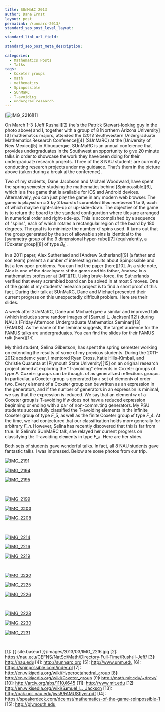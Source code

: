 ```yaml
---
title: SUnMaRC 2013
author: Dana Ernst
layout: post
permalink: /sunmarc-2013/
standard_seo_post_level_layout:
  - 
standard_link_url_field:
  - 
standard_seo_post_meta_description:
  - 
categories:
  - Mathematics Posts
  - Talks
tags:
  - Coxeter groups
  - math
  - mathematics
  - Spinpossible
  - SUnMaRC
  - T-avoiding
  - undergrad research
---
```

[<img src="{{ site.baseurl }}/images/2013/03/IMG_2216.jpg?fit=610%2C610" alt="IMG_2216" class="aligncenter size-full wp-image-697" data-recalc-dims="1" />][1]

On March 1-3, [Jeff Rushall][2] (he's the Patrick Stewart-looking guy in the photo above) and I, together with a group of 8 [Northern Arizona University][3] mathematics majors, attended the [2013 Southwestern Undergraduate Mathematics Research Conference][4] (SUnMaRC) at the [University of New Mexico][5] in Albuquerque. SUnMaRC is an annual conference that provides undergraduates in the Southwest an opportunity to give 20 minute talks in order to showcase the work they have been doing for their undergraduate research projects. Three of the 8 NAU students are currently conducting research projects under my guidance. That's them in the picture above (taken during a break at the conference).

Two of my students, Dane Jacobson and Michael Woodward, have spent the spring semester studying the mathematics behind [Spinpossible][6], which is a free game that is available for iOS and Android devices. Alternatively, you can just play the game in any modern web browser. The game is played on a 3 by 3 board of scrambled tiles numbered 1 to 9, each of which may be right-side-up or up-side-down. The objective of the game is to return the board to the standard configuration where tiles are arranged in numerical order and right-side-up. This is accomplished by a sequence of "spins", each of which rotates a rectangular region of the board by 180 degrees. The goal is to minimize the number of spins used. It turns out that the group generated by the set of allowable spins is identical to the [symmetry group of the 9 dimensional hyper-cube][7] (equivalently, a [Coxeter group][8] of type $B_9$).

In a 2011 paper, Alex Sutherland and [Andrew Sutherland][9] (a father and son team) present a number of interesting results about Spinpossible and list a few open problems. You can find the paper [here][10]. As a side note, Alex is one of the developers of the game and his father, Andrew, is a mathematics professor at [MIT][11]. Using brute-force, the Sutherlands verified that every scrambled board can be solved in at most 9 moves. One of the goals of my students' research project is to find a short proof of this fact. During their talk at SUnMaRC, Dane and Michael presented their current progress on this unexpectedly difficult problem. Here are their slides.

<div>
</div>

A week after SUnMaRC, Dane and Michael gave a similar and improved talk (which includes some random images of [Samuel L. Jackson][12]) during NAU’s [Friday Afternoon Undergraduate Mathematics Seminar][13] (FAMUS). As the name of the seminar suggests, the target audience for the FAMUS talks are undergraduates. You can find the slides for their FAMUS talk [here][14].

My third student, Selina Gilbertson, has spent the spring semester working on extending the results of some of my previous students. During the 2011-2012 academic year, I mentored Ryan Cross, Katie Hills-Kimball, and Christie Quaranta at [Plymouth State University][15] on an original research project aimed at exploring the "T-avoiding" elements in Coxeter groups of type $F$. Coxeter groups can be thought of as generalized reflections groups. In particular, a Coxeter group is generated by a set of elements of order two. Every element of a Coxeter group can be written as an expression in the generators, and if the number of generators in an expression is minimal, we say that the expression is reduced. We say that an element $w$ of a Coxeter group is T-avoiding if $w$ does not have a reduced expression beginning or ending with a pair of non-commuting generators. My PSU students successfully classified the T-avoiding elements in the infinite Coxeter group of type $F\_5$, as well as the finite Coxeter group of type $F\_4$. At the time, we had conjectured that our classification holds more generally for arbitrary $F\_n$. However, Selina has recently discovered that this is far from true. In Selina's SUnMaRC talk, she relayed her current progress on classifying the T-avoiding elements in type $F\_n$. Here are her slides.

<div>
</div>

Both sets of students gave wonderful talks. In fact, all 8 NAU students gave fantastic talks. I was impressed. Below are some photos from our trip.

<div id='gallery-1' class='gallery galleryid-685 gallery-columns-3 gallery-size-thumbnail'>
  <dl class='gallery-item'>
    <dt class='gallery-icon landscape'>
      <a href='http://danaernst.com/sunmarc-2013/img_2191/'><img src="{{ site.baseurl }}/images/2013/03/IMG_2191.jpg?resize=150%2C150" class="attachment-thumbnail" alt="IMG_2191" data-recalc-dims="1" /></a>
    </dt>
  </dl>
  
  <dl class='gallery-item'>
    <dt class='gallery-icon landscape'>
      <a href='http://danaernst.com/sunmarc-2013/img_2194/'><img src="{{ site.baseurl }}/images/2013/03/IMG_2194.jpg?resize=150%2C150" class="attachment-thumbnail" alt="IMG_2194" data-recalc-dims="1" /></a>
    </dt>
  </dl>
  
  <dl class='gallery-item'>
    <dt class='gallery-icon landscape'>
      <a href='http://danaernst.com/sunmarc-2013/img_2195/'><img src="{{ site.baseurl }}/images/2013/03/IMG_2195.jpg?resize=150%2C150" class="attachment-thumbnail" alt="IMG_2195" data-recalc-dims="1" /></a>
    </dt>
  </dl>
  
  <br style="clear: both" />
  
  <dl class='gallery-item'>
    <dt class='gallery-icon landscape'>
      <a href='http://danaernst.com/sunmarc-2013/img_2199/'><img src="{{ site.baseurl }}/images/2013/03/IMG_2199.jpg?resize=150%2C150" class="attachment-thumbnail" alt="IMG_2199" data-recalc-dims="1" /></a>
    </dt>
  </dl>
  
  <dl class='gallery-item'>
    <dt class='gallery-icon landscape'>
      <a href='http://danaernst.com/sunmarc-2013/img_2203/'><img src="{{ site.baseurl }}/images/2013/03/IMG_2203.jpg?resize=150%2C150" class="attachment-thumbnail" alt="IMG_2203" data-recalc-dims="1" /></a>
    </dt>
  </dl>
  
  <dl class='gallery-item'>
    <dt class='gallery-icon landscape'>
      <a href='http://danaernst.com/sunmarc-2013/img_2208/'><img src="{{ site.baseurl }}/images/2013/03/IMG_2208.jpg?resize=150%2C150" class="attachment-thumbnail" alt="IMG_2208" data-recalc-dims="1" /></a>
    </dt>
  </dl>
  
  <br style="clear: both" />
  
  <dl class='gallery-item'>
    <dt class='gallery-icon landscape'>
      <a href='http://danaernst.com/sunmarc-2013/img_2214/'><img src="{{ site.baseurl }}/images/2013/03/IMG_2214.jpg?resize=150%2C150" class="attachment-thumbnail" alt="IMG_2214" data-recalc-dims="1" /></a>
    </dt>
  </dl>
  
  <dl class='gallery-item'>
    <dt class='gallery-icon landscape'>
      <a href='http://danaernst.com/sunmarc-2013/img_2216/'><img src="{{ site.baseurl }}/images/2013/03/IMG_2216.jpg?resize=150%2C150" class="attachment-thumbnail" alt="IMG_2216" data-recalc-dims="1" /></a>
    </dt>
  </dl>
  
  <dl class='gallery-item'>
    <dt class='gallery-icon landscape'>
      <a href='http://danaernst.com/sunmarc-2013/img_2219/'><img src="{{ site.baseurl }}/images/2013/03/IMG_2219.jpg?resize=150%2C150" class="attachment-thumbnail" alt="IMG_2219" data-recalc-dims="1" /></a>
    </dt>
  </dl>
  
  <br style="clear: both" />
  
  <dl class='gallery-item'>
    <dt class='gallery-icon landscape'>
      <a href='http://danaernst.com/sunmarc-2013/img_2220/'><img src="{{ site.baseurl }}/images/2013/03/IMG_2220.jpg?resize=150%2C150" class="attachment-thumbnail" alt="IMG_2220" data-recalc-dims="1" /></a>
    </dt>
  </dl>
  
  <dl class='gallery-item'>
    <dt class='gallery-icon landscape'>
      <a href='http://danaernst.com/sunmarc-2013/img_2225/'><img src="{{ site.baseurl }}/images/2013/03/IMG_2225.jpg?resize=150%2C150" class="attachment-thumbnail" alt="IMG_2225" data-recalc-dims="1" /></a>
    </dt>
  </dl>
  
  <dl class='gallery-item'>
    <dt class='gallery-icon landscape'>
      <a href='http://danaernst.com/sunmarc-2013/img_2226/'><img src="{{ site.baseurl }}/images/2013/03/IMG_2226.jpg?resize=150%2C150" class="attachment-thumbnail" alt="IMG_2226" data-recalc-dims="1" /></a>
    </dt>
  </dl>
  
  <br style="clear: both" />
  
  <dl class='gallery-item'>
    <dt class='gallery-icon landscape'>
      <a href='http://danaernst.com/sunmarc-2013/img_2228/'><img src="{{ site.baseurl }}/images/2013/03/IMG_2228.jpg?resize=150%2C150" class="attachment-thumbnail" alt="IMG_2228" data-recalc-dims="1" /></a>
    </dt>
  </dl>
  
  <dl class='gallery-item'>
    <dt class='gallery-icon landscape'>
      <a href='http://danaernst.com/sunmarc-2013/img_2230/'><img src="{{ site.baseurl }}/images/2013/03/IMG_2230.jpg?resize=150%2C150" class="attachment-thumbnail" alt="IMG_2230" data-recalc-dims="1" /></a>
    </dt>
  </dl>
  
  <dl class='gallery-item'>
    <dt class='gallery-icon landscape'>
      <a href='http://danaernst.com/sunmarc-2013/img_2231/'><img src="{{ site.baseurl }}/images/2013/03/IMG_2231.jpg?resize=150%2C150" class="attachment-thumbnail" alt="IMG_2231" data-recalc-dims="1" /></a>
    </dt>
  </dl>
  
  <br style="clear: both" />
</div>

 [1]: {{ site.baseurl }}/images/2013/03/IMG_2216.jpg
 [2]: https://nau.edu/CEFNS/NatSci/Math/Directory-Full-Time/Rushall-Jeff/
 [3]: http://nau.edu
 [4]: http://sunmarc.org
 [5]: http://www.unm.edu
 [6]: https://spinpossible.com/index.pl
 [7]: http://en.wikipedia.org/wiki/Hyperoctahedral_group
 [8]: http://en.wikipedia.org/wiki/Coxeter_group
 [9]: http://math.mit.edu/~drew/
 [10]: http://arxiv.org/abs/1110.6645
 [11]: http://www.mit.edu
 [12]: http://en.wikipedia.org/wiki/Samuel_L._Jackson
 [13]: http://oak.ucc.nau.edu/jws8/FAMUSflyer.pdf
 [14]: https://speakerdeck.com/dcernst/mathematics-of-the-game-spinpossible-1
 [15]: http://plymouth.edu